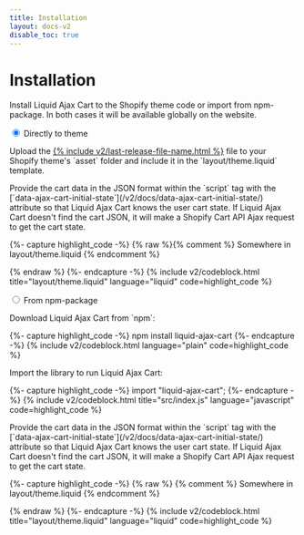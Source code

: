 ```yaml
---
title: Installation
layout: docs-v2
disable_toc: true
---
```


# Installation

<p class="lead">
Install Liquid Ajax Cart to the Shopify theme code or import from npm-package.
In both cases it will be available globally on the website.
</p>

<div class="tabs">

<input type="radio" name="installation_types" id="installation_type_direct" checked />
<label for="installation_type_direct">Directly to theme</label>
<div>

<p markdown="1">Upload the <a href="{% include v2/last-release-file-name.html path=true %}" download >{% include v2/last-release-file-name.html %}</a> file to your Shopify theme's `asset` folder and include it in the `layout/theme.liquid` template.</p>

<p markdown="1">
Provide the cart data in the JSON format within the `script` tag 
with the [`data-ajax-cart-initial-state`](/v2/docs/data-ajax-cart-initial-state/) attribute so that
Liquid Ajax Cart knows the user cart state.  
If Liquid Ajax Cart doesn't find the cart JSON, it will make a Shopify Cart API Ajax request to get the cart state.
</p>

{%- capture highlight_code -%}
{% raw %}{% comment %} Somewhere in layout/theme.liquid {% endcomment %}

<script type="application/json" data-ajax-cart-initial-state >
  {{ cart | json }}
</script>

<script type="module">
  import {% endraw %}{% include v2/last-release-file-name.html asset_url=true %}{% raw %};
</script>
{% endraw %}
{%- endcapture -%}
{% include v2/codeblock.html title="layout/theme.liquid" language="liquid" code=highlight_code %}

</div>

<input type="radio" name="installation_types" id="installation_type_npm" />
<label for="installation_type_npm">From npm-package</label> 
<div>

<p markdown="1">Download Liquid Ajax Cart from `npm`:</p>

{%- capture highlight_code -%}
npm install liquid-ajax-cart
{%- endcapture -%}
{% include v2/codeblock.html language="plain" code=highlight_code %}

<p>Import the library to run Liquid Ajax Cart:</p>
{%- capture highlight_code -%}
import "liquid-ajax-cart";
{%- endcapture -%}
{% include v2/codeblock.html title="src/index.js" language="javascript" code=highlight_code %}

<p markdown="1">
Provide the cart data in the JSON format within the `script` tag 
with the [`data-ajax-cart-initial-state`](/v2/docs/data-ajax-cart-initial-state/) attribute so that
Liquid Ajax Cart knows the user cart state.  
If Liquid Ajax Cart doesn't find the cart JSON, it will make a Shopify Cart API Ajax request to get the cart state.
</p>
{%- capture highlight_code -%}
{% raw %}
{% comment %} Somewhere in layout/theme.liquid {% endcomment %}

<script type="application/json" data-ajax-cart-initial-state>
  {{ cart | json }}
</script>

<script src="{{ 'my-bundle.min.js' | asset_url }}" defer="defer"></script>
{% endraw %}
{%- endcapture -%}
{% include v2/codeblock.html title="layout/theme.liquid" language="liquid" code=highlight_code %}

</div>

</div>